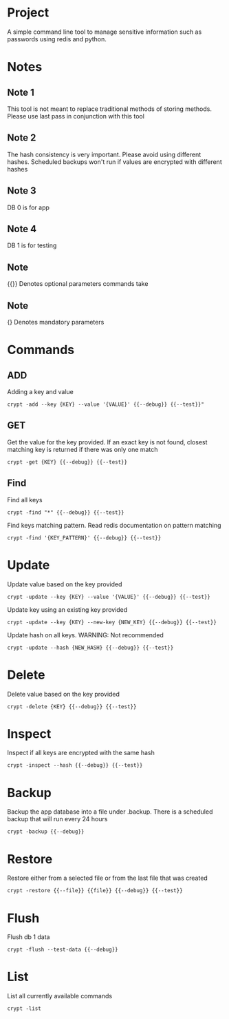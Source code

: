 # Project
A simple command line tool to manage sensitive information such as passwords using redis and python. 
# Notes
## Note 1
This tool is not meant to replace traditional methods of storing methods. Please use last pass in conjunction with this tool
## Note 2
The hash consistency is very important. Please avoid using different hashes. Scheduled backups won't run if values are encrypted with different hashes
## Note 3
DB 0 is for app 
## Note 4
DB 1 is for testing
## Note 
{{}} Denotes optional parameters commands take
## Note 
{} Denotes mandatory parameters
# Commands
## ADD
Adding a key and value
```
crypt -add --key {KEY} --value '{VALUE}' {{--debug}} {{--test}}"
```
## GET
Get the value for the key provided. If an exact key is not found, closest matching key is returned if there was only one match  
```
crypt -get {KEY} {{--debug}} {{--test}}
```
## Find
Find all keys
```
crypt -find "*" {{--debug}} {{--test}}
```
Find keys matching pattern. Read redis documentation on pattern matching
```
crypt -find '{KEY_PATTERN}' {{--debug}} {{--test}}
```
# Update
Update value based on the key provided
```
crypt -update --key {KEY} --value '{VALUE}' {{--debug}} {{--test}}
```
Update key using an existing key provided
```
crypt -update --key {KEY} --new-key {NEW_KEY} {{--debug}} {{--test}}
```
Update hash on all keys. WARNING: Not recommended
```
crypt -update --hash {NEW_HASH} {{--debug}} {{--test}}
```
# Delete
Delete value based on the key provided
```
crypt -delete {KEY} {{--debug}} {{--test}}
```
# Inspect
Inspect if all keys are encrypted with the same hash
```
crypt -inspect --hash {{--debug}} {{--test}}
```
# Backup
Backup the app database into a file under .backup. There is a scheduled backup that will run every 24 hours
```
crypt -backup {{--debug}}
```
# Restore
Restore either from a selected file or from the last file that was created
```
crypt -restore {{--file}} {{file}} {{--debug}} {{--test}}
```
# Flush
Flush db 1 data
```
crypt -flush --test-data {{--debug}}
```
# List
List all currently available commands
```
crypt -list
```